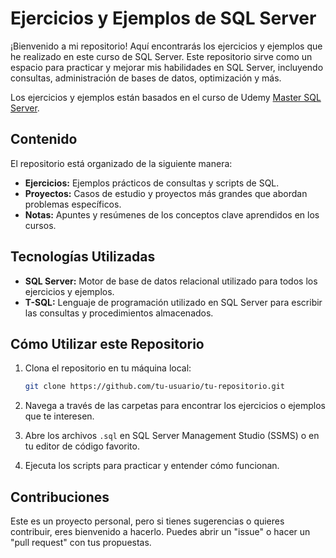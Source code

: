 # Ejercicios y Ejemplos de SQL Server

¡Bienvenido a mi repositorio! Aquí encontrarás los ejercicios y ejemplos que he realizado en este curso de SQL Server. Este repositorio sirve como un espacio para practicar y mejorar mis habilidades en SQL Server, incluyendo consultas, administración de bases de datos, optimización y más.

Los ejercicios y ejemplos están basados en el curso de Udemy [Master SQL Server](https://www.udemy.com/course/master-sql-server/).

## Contenido

El repositorio está organizado de la siguiente manera:

- **Ejercicios:** Ejemplos prácticos de consultas y scripts de SQL.
- **Proyectos:** Casos de estudio y proyectos más grandes que abordan problemas específicos.
- **Notas:** Apuntes y resúmenes de los conceptos clave aprendidos en los cursos.

## Tecnologías Utilizadas

- **SQL Server:** Motor de base de datos relacional utilizado para todos los ejercicios y ejemplos.
- **T-SQL:** Lenguaje de programación utilizado en SQL Server para escribir las consultas y procedimientos almacenados.

## Cómo Utilizar este Repositorio

1. Clona el repositorio en tu máquina local:
    ```bash
    git clone https://github.com/tu-usuario/tu-repositorio.git
    ```

2. Navega a través de las carpetas para encontrar los ejercicios o ejemplos que te interesen.

3. Abre los archivos `.sql` en SQL Server Management Studio (SSMS) o en tu editor de código favorito.

4. Ejecuta los scripts para practicar y entender cómo funcionan.

## Contribuciones

Este es un proyecto personal, pero si tienes sugerencias o quieres contribuir, eres bienvenido a hacerlo. Puedes abrir un "issue" o hacer un "pull request" con tus propuestas.



